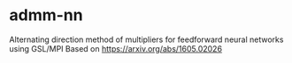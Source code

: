 # admm-nn
Alternating direction method of multipliers for feedforward neural networks using GSL/MPI
Based on https://arxiv.org/abs/1605.02026
